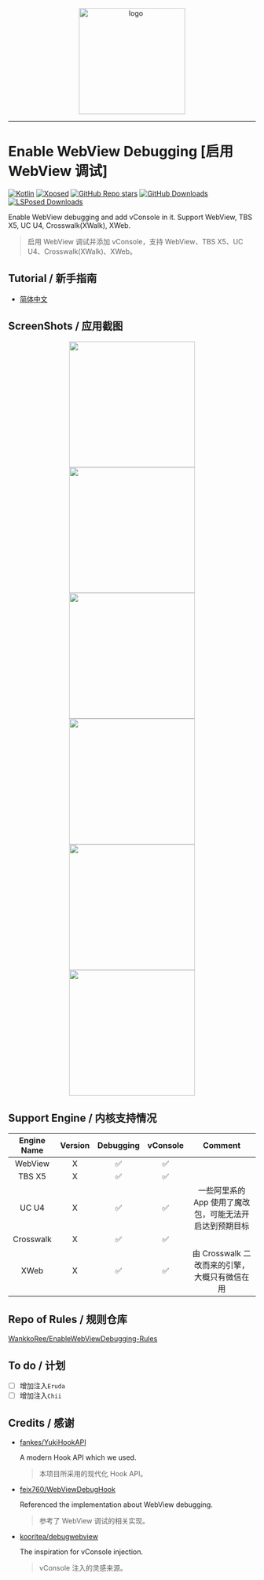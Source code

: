 <div align="center">
  <img width="216" src="https://raw.githubusercontent.com/WankkoRee/EnableWebViewDebugging/master/docs/logo.svg" alt="logo" />
</div>

----

# Enable WebView Debugging [启用 WebView 调试]

[![Kotlin](https://img.shields.io/badge/-Kotlin-7F52FF?style=flat&logo=Kotlin&logoColor=white)](#)
[![Xposed](https://img.shields.io/badge/-Xposed-3DDC84?style=flat&logo=Android&logoColor=white)](#)
[![GitHub Repo stars](https://img.shields.io/github/stars/WankkoRee/EnableWebViewDebugging?label=Github%20Stars&style=flat "GitHub Repo stars")](https://github.com/WankkoRee/EnableWebViewDebugging)
[![GitHub Downloads](https://img.shields.io/github/downloads/WankkoRee/EnableWebViewDebugging/total?label=GitHub%20Downloads&logo=github&style=flat)](https://github.com/WankkoRee/EnableWebViewDebugging/releases)
[![LSPosed Downloads](https://img.shields.io/github/downloads/Xposed-Modules-Repo/cn.wankkoree.xposed.enablewebviewdebugging/total?label=LSPosed%20Downloads&logo=Android&style=flat&labelColor=F48FB1&logoColor=ffffff)](https://modules.lsposed.org/module/cn.wankkoree.xposed.enablewebviewdebugging)

Enable WebView debugging and add vConsole in it. Support WebView, TBS X5, UC U4, Crosswalk(XWalk), XWeb.
>启用 WebView 调试并添加 vConsole，支持 WebView、TBS X5、UC U4、Crosswalk(XWalk)、XWeb。

## Tutorial / 新手指南

- [简体中文](https://github.com/WankkoRee/EnableWebViewDebugging/blob/master/docs/Tutorial_zh-CN.md)

## ScreenShots / 应用截图

<div align="center">
  <img width="256" src="https://raw.githubusercontent.com/WankkoRee/EnableWebViewDebugging/master/docs/Screenshot_main.png" />
  <img width="256" src="https://raw.githubusercontent.com/WankkoRee/EnableWebViewDebugging/master/docs/Screenshot_apps.png" />
  <img width="256" src="https://raw.githubusercontent.com/WankkoRee/EnableWebViewDebugging/master/docs/Screenshot_app.png" />
  <img width="256" src="https://raw.githubusercontent.com/WankkoRee/EnableWebViewDebugging/master/docs/Screenshot_rule.png" />
  <img width="256" src="https://raw.githubusercontent.com/WankkoRee/EnableWebViewDebugging/master/docs/Screenshot_resources.png" />
  <img width="256" src="https://raw.githubusercontent.com/WankkoRee/EnableWebViewDebugging/master/docs/Screenshot_advance.png" />
</div>

## Support Engine / 内核支持情况

| Engine Name | Version | Debugging | vConsole |            Comment             |
|:-----------:|:-------:|:---------:|:--------:|:------------------------------:|
|   WebView   |    X    |     ✅     |    ✅     |                                |
|   TBS X5    |    X    |     ✅     |    ✅     |                                |
|    UC U4    |    X    |     ✅     |    ✅     | 一些阿里系的 App 使用了魔改包，可能无法开启达到预期目标 |
|  Crosswalk  |    X    |     ✅     |    ✅     |                                |
|    XWeb     |    X    |     ✅     |    ✅     |  由 Crosswalk 二改而来的引擎，大概只有微信在用  |

## Repo of Rules / 规则仓库

[WankkoRee/EnableWebViewDebugging-Rules](https://github.com/WankkoRee/EnableWebViewDebugging-Rules)

## To do / 计划

- [ ] 增加注入`Eruda`
- [ ] 增加注入`Chii`

## Credits / 感谢

- [fankes/YukiHookAPI](https://github.com/fankes/YukiHookAPI)
  
  A modern Hook API which we used.
  >本项目所采用的现代化 Hook API。

- [feix760/WebViewDebugHook](https://github.com/feix760/WebViewDebugHook)
  
  Referenced the implementation about WebView debugging.
  >参考了 WebView 调试的相关实现。

- [kooritea/debugwebview](https://github.com/kooritea/debugwebview)

  The inspiration for vConsole injection.
  >vConsole 注入的灵感来源。
